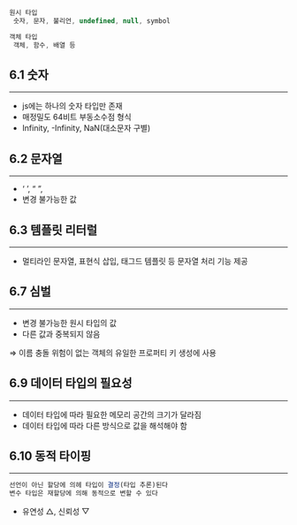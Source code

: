 ```jsx
원시 타입
 숫자, 문자, 불리언, undefined, null, symbol

객체 타입
 객체, 함수, 배열 등
```

## 6.1 숫자

---

- js에는 하나의 숫자 타입만 존재
- 매정밀도 64비트 부동소수점 형식
- Infinity, -Infinity, NaN(대소문자 구별)

## 6.2 문자열

---

- ‘ ’, “ ”, ` `
- 변경 불가능한 값

## 6.3 템플릿 리터럴

---

- 멀티라인 문자열, 표현식 삽입, 태그드 템플릿 등 문자열 처리 기능 제공

## 6.7 심벌

---

- 변경 불가능한 원시 타입의 값
- 다른 값과 중복되지 않음

⇒ 이름 충돌 위험이 없는 객체의 유일한 프로퍼티 키 생성에 사용

## 6.9 데이터 타입의 필요성

---

- 데이터 타입에 따라 필요한 메모리 공간의 크기가 달라짐
- 데이터 타입에 따라 다른 방식으로 값을 해석해야 함

## 6.10 동적 타이핑

---

```jsx
선언이 아닌 할당에 의헤 타입이 결정(타입 추론)된다
변수 타입은 재할당에 의해 동적으로 변할 수 있다
```

- 유연성 △, 신뢰성 ▽
